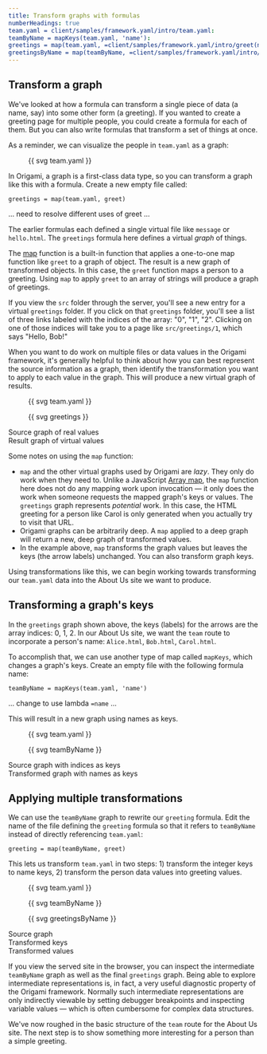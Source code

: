 ```yaml
---
title: Transform graphs with formulas
numberHeadings: true
team.yaml = client/samples/framework.yaml/intro/team.yaml:
teamByName = mapKeys(team.yaml, 'name'):
greetings = map(team.yaml, =client/samples/framework.yaml/intro/greet(name)):
greetingsByName = map(teamByName, =client/samples/framework.yaml/intro/greet(name)):
---
```


## Transform a graph

We've looked at how a formula can transform a single piece of data (a name, say) into some other form (a greeting). If you wanted to create a greeting page for multiple people, you could create a formula for each of them. But you can also write formulas that transform a set of things at once.

As a reminder, we can visualize the people in `team.yaml` as a graph:

<figure>
{{ svg team.yaml }}
</figure>

In Origami, a graph is a first-class data type, so you can transform a graph like this with a formula. Create a new empty file called:

```console
greetings = map(team.yaml, greet)
```

... need to resolve different uses of greet ...

The earlier formulas each defined a single virtual file like `message` or `hello.html`. The `greetings` formula here defines a virtual _graph_ of things.

The [map](/cli/builtins.html#map) function is a built-in function that applies a one-to-one map function like `greet` to a graph of object. The result is a new graph of transformed objects. In this case, the `greet` function maps a person to a greeting. Using `map` to apply `greet` to an array of strings will produce a graph of greetings.

If you view the `src` folder through the server, you'll see a new entry for a virtual `greetings` folder. If you click on that `greetings` folder, you'll see a list of three links labeled with the indices of the array: "0", "1", "2". Clicking on one of those indices will take you to a page like `src/greetings/1`, which says "Hello, Bob!"

When you want to do work on multiple files or data values in the Origami framework, it's generally helpful to think about how you can best represent the source information as a graph, then identify the transformation you want to apply to each value in the graph. This will produce a new virtual graph of results.

<div class="two-up">
  <figure>
    {{ svg team.yaml }}
  </figure>
  <figure>
    {{ svg greetings }}
  </figure>
  <figcaption>Source graph of real values</figcaption>
  <figcaption>Result graph of virtual values</figcaption>
</div>

Some notes on using the `map` function:

- `map` and the other virtual graphs used by Origami are _lazy_. They only do work when they need to. Unlike a JavaScript [Array map](https://developer.mozilla.org/en-US/docs/Web/JavaScript/Reference/Global_Objects/Array/map), the `map` function here does not do any mapping work upon invocation — it only does the work when someone requests the mapped graph's keys or values. The `greetings` graph represents _potential_ work. In this case, the HTML greeting for a person like Carol is only generated when you actually try to visit that URL.
- Origami graphs can be arbitrarily deep. A `map` applied to a deep graph will return a new, deep graph of transformed values.
- In the example above, `map` transforms the graph values but leaves the keys (the arrow labels) unchanged. You can also transform graph keys.

Using transformations like this, we can begin working towards transforming our `team.yaml` data into the About Us site we want to produce.

## Transforming a graph's keys

In the `greetings` graph shown above, the keys (labels) for the arrows are the array indices: 0, 1, 2. In our About Us site, we want the `team` route to incorporate a person's name: `Alice.html`, `Bob.html`, `Carol.html`.

To accomplish that, we can use another type of map called `mapKeys`, which changes a graph's keys. Create an empty file with the following formula name:

```console
teamByName = mapKeys(team.yaml, 'name')
```

... change to use lambda `=name` ...

This will result in a new graph using names as keys.

<div class="two-up">
  <figure>
    {{ svg team.yaml }}
  </figure>
  <figure>
    {{ svg teamByName }}
  </figure>
  <figcaption>Source graph with indices as keys</figcaption>
  <figcaption>Transformed graph with names as keys</figcaption>
</div>

## Applying multiple transformations

We can use the `teamByName` graph to rewrite our `greeting` formula. Edit the name of the file defining the `greeting` formula so that it refers to `teamByName` instead of directly referencing `team.yaml`:

```console
greeting = map(teamByName, greet)
```

This lets us transform `team.yaml` in two steps: 1) transform the integer keys to name keys, 2) transform the person data values into greeting values.

<div class="three-up">
  <figure>
    {{ svg team.yaml }}
  </figure>
  <figure>
    {{ svg teamByName }}
  </figure>
  <figure>
    {{ svg greetingsByName }}
  </figure>
  <figcaption>Source graph</figcaption>
  <figcaption>Transformed keys</figcaption>
  <figcaption>Transformed values</figcaption>
</div>

If you view the served site in the browser, you can inspect the intermediate `teamByName` graph as well as the final `greetings` graph. Being able to explore intermediate representations is, in fact, a very useful diagnostic property of the Origami framework. Normally such intermediate representations are only indirectly viewable by setting debugger breakpoints and inspecting variable values — which is often cumbersome for complex data structures.

We've now roughed in the basic structure of the `team` route for the About Us site. The next step is to show something more interesting for a person than a simple greeting.
